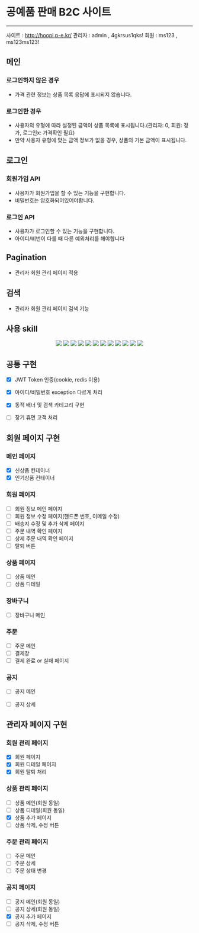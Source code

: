 # 공예품 판매 B2C 사이트 #
---------------------------
사이트 : http://hoopi.p-e.kr/
관리자 : admin , 4gkrsus1qks!
회원 : ms123 , ms123ms123!
## 메인
### 로그인하지 않은 경우
- 가격 관련 정보는 상품 목록 응답에 표시되지 않습니다.
### 로그인한 경우
- 사용자의 유형에 따라 설정된 금액이 상품 목록에 표시됩니다.(관리자: 0, 회원: 정가, 로그인x: 가격확인 필요)
- 만약 사용자 유형에 맞는 금액 정보가 없을 경우, 상품의 기본 금액이 표시됩니다.
## 로그인
### 회원가입 API
- 사용자가 회원가입을 할 수 있는 기능을 구현합니다.
- 비밀번호는 암호화되어있어야합니다.
### 로그인 API
- 사용자가 로그인할 수 있는 기능을 구현합니다.
- 아이디/비번이 다를 때 다른 예외처리를 해야합니다
## Pagination
- 관리자 회원 관리 페이지 적용
## 검색
- 관리자 회원 관리 페이지 검색 기능


## 사용 skill ##
<div align='center'>
  <img src="https://img.shields.io/badge/IntelliJ-000000?style=for-the-badge&logo=IntelliJ-&logoColor=white">
  <img src="https://img.shields.io/badge/SpringBoot-6DB33F?style=for-the-badge&logo=SpringBoot-&logoColor=white">
  <img src="https://img.shields.io/badge/SpringSecurity-6DB33F?style=for-the-badge&logo=SpringSecurity-&logoColor=white">
  <img src="https://img.shields.io/badge/JPA-6DB33F?style=for-the-badge&logo=JPA-&logoColor=white">
  <img src="https://img.shields.io/badge/Java-4B4B77?style=for-the-badge&logo=Java-&logoColor=white">
  <img src="https://img.shields.io/badge/MariaDB-003545?style=for-the-badge&logo=MySql-&logoColor=white">
  <img src="https://img.shields.io/badge/React-61DAFB?style=for-the-badge&logo=React&logoColor=white">
  <img src="https://img.shields.io/badge/GitHub-181717?style=for-the-badge&logo=GitHub-&logoColor=white">
  <img src="https://img.shields.io/badge/Postman-FF6C37?style=for-the-badge&logo=Postman&logoColor=white">
  <img src="https://img.shields.io/badge/AWS S3-569A31?style=for-the-badge&logo=AWS S3&logoColor=white">
  <img src="https://img.shields.io/badge/AWS RDS-527FFF?style=for-the-badge&logo=AWS RDS&logoColor=white">
  <img src="https://img.shields.io/badge/AWS EC2-FF9900?style=for-the-badge&logo=AWS EC2&logoColor=white">
</div>


## 공통 구현 ##
- [x] JWT Token 인증(cookie, redis 이용)
- [x] 아이디/비밀번호 exception 다르게 처리
- [x] 동적 배너 및 검색 카테고리 구현
- [ ] 장기 휴면 고객 처리


## 회원 페이지 구현 ##
### 메인 페이지 
- [x] 신상품 컨테이너
- [x] 인기상품 컨테이너

### 회원 페이지
- [ ] 회원 정보 메인 페이지
- [ ] 회원 정보 수정 페이지(핸드폰 번호, 이메일 수정)
- [ ] 배송지 수정 및 추가 삭제 페이지
- [ ] 주문 내역 확인 페이지
- [ ] 상제 주문 내역 확인 페이지
- [ ] 탈퇴 버튼
      
### 상품 페이지
- [ ] 상품 메인
- [ ] 상품 디테일

### 장바구니
- [ ] 장바구니 메인

### 주문
- [ ] 주문 메인
- [ ] 결제창
- [ ] 결제 완료 or 실패 페이지

### 공지
- [ ] 공지 메인
- [ ] 공지 상세


## 관리자 페이지 구현 ##
### 회원 관리 페이지
- [x] 회원 페이지
- [x] 회원 디테일 페이지
- [x] 회원 탈퇴 처리

### 상품 관리 페이지
- [ ] 상품 메인(회원 동일)
- [ ] 상품 디테일(회원 동일)
- [x] 상품 추가 페이지
- [ ] 상품 삭제, 수정 버튼

### 주문 관리 페이지
- [ ] 주문 메인
- [ ] 주문 상세
- [ ] 주문 상태 변경

### 공지 페이지
- [ ] 공지 메인(회원 동일)
- [ ] 공지 상세(회원 동일)
- [x] 공지 추가 페이지
- [ ] 공지 삭제, 수정 버튼
